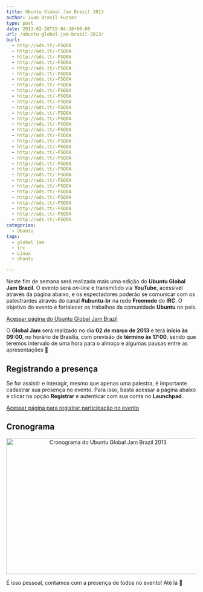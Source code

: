 ```yaml
---
title: Ubuntu Global Jam Brazil 2013
author: Ivan Brasil Fuzzer
type: post
date: 2013-02-28T15:04:38+00:00
url: /ubuntu-global-jam-brazil-2013/
burl:
  - http://ads.tt/-FSQ0A
  - http://ads.tt/-FSQ0A
  - http://ads.tt/-FSQ0A
  - http://ads.tt/-FSQ0A
  - http://ads.tt/-FSQ0A
  - http://ads.tt/-FSQ0A
  - http://ads.tt/-FSQ0A
  - http://ads.tt/-FSQ0A
  - http://ads.tt/-FSQ0A
  - http://ads.tt/-FSQ0A
  - http://ads.tt/-FSQ0A
  - http://ads.tt/-FSQ0A
  - http://ads.tt/-FSQ0A
  - http://ads.tt/-FSQ0A
  - http://ads.tt/-FSQ0A
  - http://ads.tt/-FSQ0A
  - http://ads.tt/-FSQ0A
  - http://ads.tt/-FSQ0A
  - http://ads.tt/-FSQ0A
  - http://ads.tt/-FSQ0A
  - http://ads.tt/-FSQ0A
  - http://ads.tt/-FSQ0A
  - http://ads.tt/-FSQ0A
  - http://ads.tt/-FSQ0A
  - http://ads.tt/-FSQ0A
  - http://ads.tt/-FSQ0A
  - http://ads.tt/-FSQ0A
  - http://ads.tt/-FSQ0A
  - http://ads.tt/-FSQ0A
  - http://ads.tt/-FSQ0A
  - http://ads.tt/-FSQ0A
  - http://ads.tt/-FSQ0A
categories:
  - Ubuntu
tags:
  - global jam
  - irc
  - Linux
  - Ubuntu

---
```

Neste fim de semana será realizada mais uma edição do **Ubuntu Global Jam Brazil**. O evento será _on-line_ e transmitido via **YouTube**, acessível através da página abaixo, e os espectadores poderão se comunicar com os palestrantes através do canal **#ubuntu-br** na rede **Freenode** do **IRC**. O objetivo do evento é fortalecer os trabalhos da comunidade **Ubuntu** no país.

<a title="Ubuntu Global Jam Brazil 2013" href="http://www.ubuntu-br.org/globaljam" target="_blank">Acessar página do Ubuntu Global Jam Brazil</a>

O **Global Jam** será realizado no dia **02 de março de 2013** e terá **início às 09:00**, no horário de Brasília, com previsão de **término às 17:00**, sendo que teremos intervalo de uma hora para o almoço e algumas pausas entre as apresentações 🙂

## Registrando a presença

Se for assistir e interagir, mesmo que apenas uma palestra, é importante cadastrar sua presença no evento. Para isso, basta acessar a página abaixo e clicar na opção **Registrar** e autenticar com sua conta no **Launchpad**.

<a title="Registrar participação no Ubuntu Global Jam Brazil 2013" href="http://loco.ubuntu.com/events/ubuntu-br/2242/detail/" target="_blank" rel="nofollow">Acessar página para registrar participação no evento</a>

## Cronograma

<p style="text-align: center;">
  <a href="http://ubuntucdn.ubuntubrsc.com/wp-content/uploads/2013/02/ubuntu-global-jam-2013.png" rel="lightbox"><img class="aligncenter" title="Cronograma do Ubuntu Global Jam Brazil 2013" alt="Cronograma do Ubuntu Global Jam Brazil 2013" src="http://ubuntucdn.ubuntubrsc.com/wp-content/uploads/2013/02/ubuntu-global-jam-2013.png" width="523" height="360" data-cfloaded="true" data-cfsrc="http://ubuntucdn.ubuntubrsc.com/wp-content/uploads/2013/02/ubuntu-global-jam-2013.png" /></a>
</p>

É isso pessoal, contamos com a presença de todos no evento! Até lá 🙂